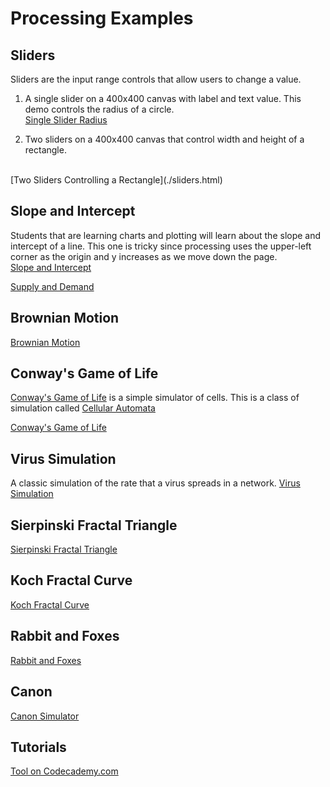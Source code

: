 # Processing Examples

## Sliders

Sliders are the input range controls that allow users to change a value.

1. A single slider on a 400x400 canvas with label and text value. This demo
controls the radius of a circle.<br/>
[Single Slider Radius](./slider.html)

1. Two sliders on a 400x400 canvas that control width and height of a rectangle.
<br/>
[Two Sliders Controlling a Rectangle](./sliders.html)

## Slope and Intercept

Students that are learning charts and plotting will learn about the slope and intercept of a line.
This one is tricky since processing uses the upper-left corner as the origin and y increases as
we move down the page.</br>
[Slope and Intercept](./slope.html)

[Supply and Demand](./supply-and-demand.html)

## Brownian Motion

[Brownian Motion](./brownian-motion.html)

## Conway's Game of Life

[Conway's Game of Life](https://en.wikipedia.org/wiki/Conway%27s_Game_of_Life) is a simple simulator of cells.  This is a class of simulation called [Cellular Automata](https://en.wikipedia.org/wiki/Cellular_automaton)

[Conway's Game of Life](./conways-life.html)

## Virus Simulation

A classic simulation of the rate that a virus spreads in a network.
[Virus Simulation](./virus-sim.html)

## Sierpinski Fractal Triangle

[Sierpinski Fractal Triangle](./sierpinski.html)

## Koch Fractal Curve
[Koch Fractal Curve](./koch-fractal-curve.html)

## Rabbit and Foxes

[Rabbit and Foxes](./rabbit-and-foxes.html)

## Canon

[Canon Simulator](./canon.html)

## Tutorials

[Tool on Codecademy.com](https://www.codecademy.com/learn/learn-p5js/modules/p5js-introduction-to-creative-coding/cheatsheet)